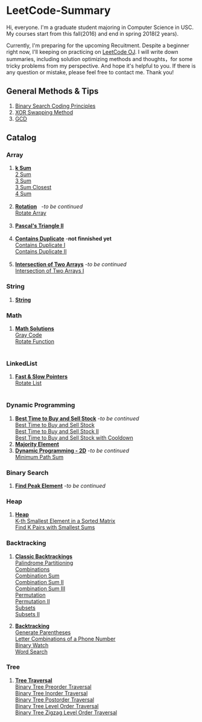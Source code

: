 # LeetCode-Summary

Hi, everyone. I'm a graduate student majoring in Computer Science in USC. My courses start from this fall(2016) and end in spring 2018(2 years). 

Currently, I'm preparing for the upcoming Recuitment. Despite a beginner right now, I'll keeping on practicing on [LeetCode OJ](https://leetcode.com/problemset/algorithms/). I will write down summaries, including solution optimizing methods and thoughts，for some tricky problems from my perspective. And hope it's helpful to you. If there is any question or mistake, please feel free to contact me. Thank you!

## General Methods & Tips
1. [Binary Search Coding Principles](https://github.com/TongZhangUSC/LeetCode-Summary/blob/master/Binary%20Search%20Coding%20Principles.md)
2. [XOR Swapping Method](https://github.com/TongZhangUSC/LeetCode-Summary/blob/master/XOR%20Swapping%20Method.md)
3. [GCD](https://github.com/TongZhangUSC/LeetCode-Summary/blob/master/GCD.md)

## Catalog

### Array

1. [**k Sum**](https://github.com/TongZhangUSC/LeetCode-Summary/blob/master/k-Sum.md)<br/>
   [2 Sum](https://github.com/TongZhangUSC/LeetCode-Summary/blob/master/k-Sum.md#2-sum)<br/>
   [3 Sum](https://github.com/TongZhangUSC/LeetCode-Summary/blob/master/k-Sum.md#3-sum)<br/>
   [3 Sum Closest](https://github.com/TongZhangUSC/LeetCode-Summary/blob/master/k-Sum.md#3-sum-closest)<br/>
   [4 Sum](https://github.com/TongZhangUSC/LeetCode-Summary/blob/master/k-Sum.md#4-sum) <br/><br/>
2. [**Rotation**](https://github.com/TongZhangUSC/LeetCode-Summary/blob/master/rotation.md)    -*to be continued*<br/>
   [Rotate Array](https://github.com/TongZhangUSC/LeetCode-Summary/blob/master/rotation.md#rotate-array)<br/><br/>
3. [**Pascal's Triangle II**](https://github.com/TongZhangUSC/LeetCode-Summary/blob/master/Pascal%20Triangle.md)
<br/><br/>
4. [**Contains Duplicate**](https://github.com/TongZhangUSC/LeetCode-Summary/blob/master/Contains%20Duplicate.md) -**not finnished yet**<br/>
   [Contains Duplicate I](https://github.com/TongZhangUSC/LeetCode-Summary/blob/master/Contains%20Duplicate.md#contains-duplicate-i)<br/>
   [Contains Duplicate II](https://github.com/TongZhangUSC/LeetCode-Summary/blob/master/Contains%20Duplicate.md#contains-duplicate-ii)<br/><br/>
5. [**Intersection of Two Arrays**](https://github.com/TongZhangUSC/LeetCode-Summary/blob/master/Intersection%20of%20Two%20Arrays.md)     -*to be continued* <br/>
    [Intersection of Two Arrays I](https://github.com/TongZhangUSC/LeetCode-Summary/blob/master/Intersection%20of%20Two%20Arrays.md#intersection-of-two-arrays-i) <br/>

### String

1. [**String**](https://github.com/TongZhangUSC/LeetCode-Summary/blob/master/String.md)

### Math
   
1. [**Math Solutions**](https://github.com/TongZhangUSC/LeetCode-Summary/blob/master/Problems%20with%20Math%20Solutions.md)<br/>
   [Gray Code](https://github.com/TongZhangUSC/LeetCode-Summary/blob/master/Problems%20with%20Math%20Solutions.md#gray-code)<br/>
   [Rotate Function](https://github.com/TongZhangUSC/LeetCode-Summary/blob/master/Problems%20with%20Math%20Solutions.md#rotate-function) <br/><br/>
   
### LinkedList

1. [**Fast & Slow Pointers**](https://github.com/TongZhangUSC/LeetCode-Summary/blob/master/LinkedList%20with%20Fast%20%26%20Slow%20Pointers.md)<br/>
   [Rotate List](https://github.com/TongZhangUSC/LeetCode-Summary/blob/master/LinkedList%20with%20Fast%20%26%20Slow%20Pointers.md#rotate-list)<br/><br/>
   
### Dynamic Programming
  
1. [**Best Time to Buy and Sell Stock**](https://github.com/TongZhangUSC/LeetCode-Summary/blob/master/Best%20Time%20to%20Buy%20and%20Sell%20Stock.md)    -*to be continued*<br/>
   [Best Time to Buy and Sell Stock](https://github.com/TongZhangUSC/LeetCode-Summary/blob/master/Best%20Time%20to%20Buy%20and%20Sell%20Stock.md#best-time-to-buy-and-sell-stock-i)<br/>
   [Best Time to Buy and Sell Stock II](https://github.com/TongZhangUSC/LeetCode-Summary/blob/master/Best%20Time%20to%20Buy%20and%20Sell%20Stock.md#best-time-to-buy-and-sell-stock-ii)<br/>
   [Best Time to Buy and Sell Stock with Cooldown](https://github.com/TongZhangUSC/LeetCode-Summary/blob/master/Best%20Time%20to%20Buy%20and%20Sell%20Stock.md#best-time-to-buy-and-sell-stock-with-cooldown)<br/>
2. [**Majority Element**](https://github.com/TongZhangUSC/LeetCode-Summary/blob/master/Majority%20Element.md)<br/>
3. [**Dynamic Programming - 2D**](https://github.com/TongZhangUSC/LeetCode-Summary/blob/master/Dinamic%20Programming-2D.md)    -*to be continued*<br/>
   [Minimum Path Sum](https://github.com/TongZhangUSC/LeetCode-Summary/blob/master/Dinamic%20Programming-2D.md#minimum-path-sum)
      
### Binary Search

1. [**Find Peak Element**](https://github.com/TongZhangUSC/LeetCode-Summary/blob/master/Find%20Peak%20Element.md)     -*to be continued*

### Heap

1. [**Heap**](https://github.com/TongZhangUSC/LeetCode-Summary/blob/master/Heap.md)<br/>
    [K-th Smallest Element in a Sorted Matrix](https://github.com/TongZhangUSC/LeetCode-Summary/blob/master/Heap.md#k-th-smallest-element-in-a-sorted-matrix) <br/>
    [Find K Pairs with Smallest Sums](https://github.com/TongZhangUSC/LeetCode-Summary/blob/master/Heap.md#find-k-pairs-with-smallest-sums)  

### Backtracking

1. [**Classic Backtrackings**](https://github.com/TongZhangUSC/LeetCode-Summary/blob/master/Classic%20Backtrackings.md) <br/>
    [Palindrome Partitioning](https://github.com/TongZhangUSC/LeetCode-Summary/blob/master/Classic%20Backtrackings.md#palindrome-partitioning) <br/>
    [Combinations](https://github.com/TongZhangUSC/LeetCode-Summary/blob/master/Classic%20Backtrackings.md#combinations) <br/>
    [Combination Sum](https://github.com/TongZhangUSC/LeetCode-Summary/blob/master/Classic%20Backtrackings.md#combination-sum) <br/>
    [Combination Sum II](https://github.com/TongZhangUSC/LeetCode-Summary/blob/master/Classic%20Backtrackings.md#combination-sum-ii) <br/>
    [Combination Sum III](https://github.com/TongZhangUSC/LeetCode-Summary/blob/master/Classic%20Backtrackings.md#combination-sum-iii) <br/>
    [Permutation](https://github.com/TongZhangUSC/LeetCode-Summary/blob/master/Classic%20Backtrackings.md#permutation) <br/>
    [Permutation II](https://github.com/TongZhangUSC/LeetCode-Summary/blob/master/Classic%20Backtrackings.md#permutation-ii) <br/>
    [Subsets](https://github.com/TongZhangUSC/LeetCode-Summary/blob/master/Classic%20Backtrackings.md#subsets) <br/>
    [Subsets II](https://github.com/TongZhangUSC/LeetCode-Summary/blob/master/Classic%20Backtrackings.md#subsetsii) 
    
2. [**Backtracking**](https://github.com/TongZhangUSC/LeetCode-Summary/blob/master/Backtracking.md) <br/>
    [Generate Parentheses](https://github.com/TongZhangUSC/LeetCode-Summary/blob/master/Backtracking.md#generate-parentheses) <br/>
    [Letter Combinations of a Phone Number](https://github.com/TongZhangUSC/LeetCode-Summary/blob/master/Backtracking.md#letter-combinations-of-a-phone-number) <br/>
    [Binary Watch](https://github.com/TongZhangUSC/LeetCode-Summary/blob/master/Backtracking.md#binary-watch) <br/>
    [Word Search](https://github.com/TongZhangUSC/LeetCode-Summary/blob/master/Backtracking.md#word-search)

### Tree

1. [**Tree Traversal**](https://github.com/TongZhangUSC/LeetCode-Summary/blob/master/Tree%20Traversal.md)<br/>
    [Binary Tree Preorder Traversal](https://github.com/TongZhangUSC/LeetCode-Summary/blob/master/Tree%20Traversal.md#binary-tree-preorder-traversal)<br/>
    [Binary Tree Inorder Traversal](https://github.com/TongZhangUSC/LeetCode-Summary/blob/master/Tree%20Traversal.md#binary-tree-inorder-traversal)<br/>
    [Binary Tree Postorder Traversal](https://github.com/TongZhangUSC/LeetCode-Summary/blob/master/Tree%20Traversal.md#binary-tree-postorder-traversal)<br/>
    [Binary Tree Level Order Traversal](https://github.com/TongZhangUSC/LeetCode-Summary/blob/master/Tree%20Traversal.md#binary-tree-level-order-traversal)<br/>
    [Binary Tree Zigzag Level Order Traversal](https://github.com/TongZhangUSC/LeetCode-Summary/blob/master/Tree%20Traversal.md#binary-tree-zigzag-level-order-traversal)<br/>
